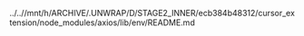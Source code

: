 ../..//mnt/h/ARCHIVE/.UNWRAP/D/STAGE2_INNER/ecb384b48312/cursor_extension/node_modules/axios/lib/env/README.md